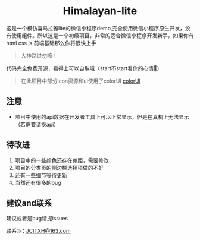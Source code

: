 <center>
	<h1>Himalayan-lite</h1>
</center>
这是一个模仿喜马拉雅lite的微信小程序demo,完全使用微信小程序原生开发，没有使用组件。所以这是一个初级项目，非常的适合微信小程序开发新手，如果你有 html css js 前端基础那么你将很快上手<br/>


> 大神路过勿喷！

代码完全免费开源，看得上可以自取哦（start不start看你的心情🤔）

> 在此项目中部分icon资源和ui使用了colorUI
[colorUI](#)

## 注意

* 项目中使用的api数据在开发者工具上可以正常显示，但是在真机上无法显示（若需要请换api） 


## 待改进

1. 项目中的一些颜色还存在差距，需要修改
2. 项目的分类页的侧边栏选择项做的不好
3. 还有一些细节等待更新
4. 当然还有很多的bug

## 建议and联系

建议或者是bug请提issues

联系🤐：JCITXH@163.com
